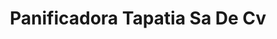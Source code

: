 ---
title: "Panificadora Tapatia Sa De Cv"
url: /toluca-de-lerdo/panificadora-tapatia-sa-de-cv/
shop: Allgemein
---